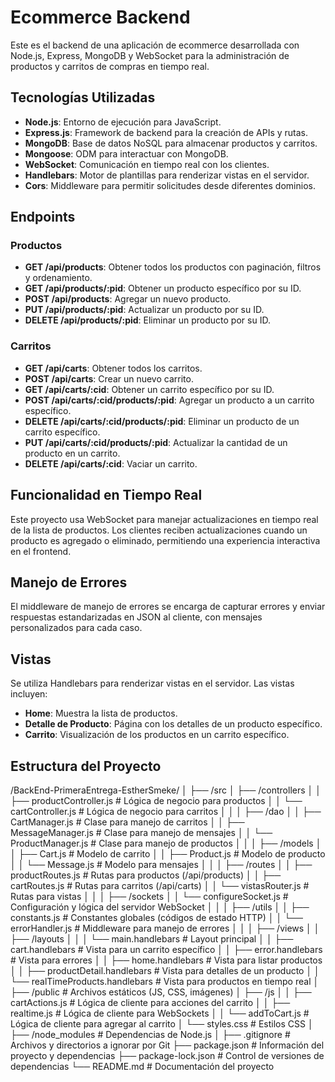 # Ecommerce Backend

Este es el backend de una aplicación de ecommerce desarrollada con Node.js, Express, MongoDB y WebSocket para la administración de productos y carritos de compras en tiempo real.

## Tecnologías Utilizadas

- **Node.js**: Entorno de ejecución para JavaScript.
- **Express.js**: Framework de backend para la creación de APIs y rutas.
- **MongoDB**: Base de datos NoSQL para almacenar productos y carritos.
- **Mongoose**: ODM para interactuar con MongoDB.
- **WebSocket**: Comunicación en tiempo real con los clientes.
- **Handlebars**: Motor de plantillas para renderizar vistas en el servidor.
- **Cors**: Middleware para permitir solicitudes desde diferentes dominios.

## Endpoints

### Productos

- **GET /api/products**: Obtener todos los productos con paginación, filtros y ordenamiento.
- **GET /api/products/:pid**: Obtener un producto específico por su ID.
- **POST /api/products**: Agregar un nuevo producto.
- **PUT /api/products/:pid**: Actualizar un producto por su ID.
- **DELETE /api/products/:pid**: Eliminar un producto por su ID.

### Carritos

- **GET /api/carts**: Obtener todos los carritos.
- **POST /api/carts**: Crear un nuevo carrito.
- **GET /api/carts/:cid**: Obtener un carrito específico por su ID.
- **POST /api/carts/:cid/products/:pid**: Agregar un producto a un carrito específico.
- **DELETE /api/carts/:cid/products/:pid**: Eliminar un producto de un carrito específico.
- **PUT /api/carts/:cid/products/:pid**: Actualizar la cantidad de un producto en un carrito.
- **DELETE /api/carts/:cid**: Vaciar un carrito.

## Funcionalidad en Tiempo Real

Este proyecto usa WebSocket para manejar actualizaciones en tiempo real de la lista de productos. Los clientes reciben actualizaciones cuando un producto es agregado o eliminado, permitiendo una experiencia interactiva en el frontend.

## Manejo de Errores

El middleware de manejo de errores se encarga de capturar errores y enviar respuestas estandarizadas en JSON al cliente, con mensajes personalizados para cada caso.

## Vistas

Se utiliza Handlebars para renderizar vistas en el servidor. Las vistas incluyen:

- **Home**: Muestra la lista de productos.
- **Detalle de Producto**: Página con los detalles de un producto específico.
- **Carrito**: Visualización de los productos en un carrito específico.

## Estructura del Proyecto

/BackEnd-PrimeraEntrega-EstherSmeke/
│
├── /src
│ ├── /controllers
│ │ ├── productController.js # Lógica de negocio para productos
│ │ └── cartController.js # Lógica de negocio para carritos
│ │
│ ├── /dao
│ │ ├── CartManager.js # Clase para manejo de carritos
│ │ ├── MessageManager.js # Clase para manejo de mensajes
│ │ └── ProductManager.js # Clase para manejo de productos
│ │
│ ├── /models
│ │ ├── Cart.js # Modelo de carrito
│ │ ├── Product.js # Modelo de producto
│ │ └── Message.js # Modelo para mensajes
│ │
│ ├── /routes
│ │ ├── productRoutes.js # Rutas para productos (/api/products)
│ │ ├── cartRoutes.js # Rutas para carritos (/api/carts)
│ │ └── vistasRouter.js # Rutas para vistas
│ │
│ ├── /sockets
│ │ └── configureSocket.js # Configuración y lógica del servidor WebSocket
│ │
│ ├── /utils
│ │ ├── constants.js # Constantes globales (códigos de estado HTTP)
│ │ └── errorHandler.js # Middleware para manejo de errores
│ │
│ ├── /views
│ │ ├── /layouts
│ │ │ └── main.handlebars # Layout principal
│ │ ├── cart.handlebars # Vista para un carrito específico
│ │ ├── error.handlebars # Vista para errores
│ │ ├── home.handlebars # Vista para listar productos
│ │ ├── productDetail.handlebars # Vista para detalles de un producto
│ │ └── realTimeProducts.handlebars # Vista para productos en tiempo real
│
├── /public # Archivos estáticos (JS, CSS, imágenes)
│ ├── /js
│ │ ├── cartActions.js # Lógica de cliente para acciones del carrito
│ │ ├── realtime.js # Lógica de cliente para WebSockets
│ │ └── addToCart.js # Lógica de cliente para agregar al carrito
│ └── styles.css # Estilos CSS
│
├── /node_modules # Dependencias de Node.js
│
├── .gitignore # Archivos y directorios a ignorar por Git
├── package.json # Información del proyecto y dependencias
├── package-lock.json # Control de versiones de dependencias
└── README.md # Documentación del proyecto
